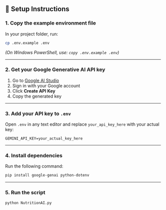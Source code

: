 
## 🚀 Setup Instructions

### 1. Copy the example environment file
In your project folder, run:
```bash
cp .env.example .env
````

*(On Windows PowerShell, use: `copy .env.example .env`)*

---

### 2. Get your Google Generative AI API key

1. Go to [Google AI Studio](https://aistudio.google.com/app/apikey)
2. Sign in with your Google account
3. Click **Create API Key**
4. Copy the generated key

---

### 3. Add your API key to `.env`

Open `.env` in any text editor and replace `your_api_key_here` with your actual key:

```
GEMINI_API_KEY=your_actual_key_here
```

---

### 4. Install dependencies

Run the following command:

```bash
pip install google-genai python-dotenv
```

---

### 5. Run the script

```bash
python NutritionAI.py
```
